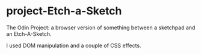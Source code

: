 # project-Etch-a-Sketch
The Odin Project: a browser version of something between a sketchpad and an Etch-A-Sketch. 

I used DOM manipulation and a couple of CSS effects. 
